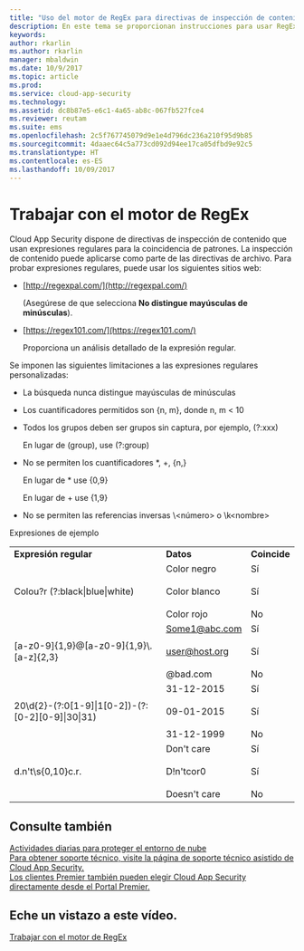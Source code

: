 ```yaml
---
title: "Uso del motor de RegEx para directivas de inspección de contenido | Microsoft Docs"
description: En este tema se proporcionan instrucciones para usar RegEx para la coincidencia de patrones en directivas de Cloud App Security.
keywords: 
author: rkarlin
ms.author: rkarlin
manager: mbaldwin
ms.date: 10/9/2017
ms.topic: article
ms.prod: 
ms.service: cloud-app-security
ms.technology: 
ms.assetid: dc8b87e5-e6c1-4a65-ab8c-067fb527fce4
ms.reviewer: reutam
ms.suite: ems
ms.openlocfilehash: 2c5f767745079d9e1e4d796dc236a210f95d9b85
ms.sourcegitcommit: 4daaec64c5a773cd092d94ee17ca05dfbd9e92c5
ms.translationtype: HT
ms.contentlocale: es-ES
ms.lasthandoff: 10/09/2017
---
```

# <a name="working-with-the-regex-engine"></a>Trabajar con el motor de RegEx
 
Cloud App Security dispone de directivas de inspección de contenido que usan expresiones regulares para la coincidencia de patrones. La inspección de contenido puede aplicarse como parte de las directivas de archivo. Para probar expresiones regulares, puede usar los siguientes sitios web:  
  
-   [http://regexpal.com/](http://regexpal.com/)  
  
     (Asegúrese de que selecciona **No distingue mayúsculas de minúsculas**).  
  
-   [https://regex101.com/](https://regex101.com/)  
  
     Proporciona un análisis detallado de la expresión regular.  
  
Se imponen las siguientes limitaciones a las expresiones regulares personalizadas:  
  
-   La búsqueda nunca distingue mayúsculas de minúsculas  
   
-   Los cuantificadores permitidos son {n, m}, donde n, m < 10  
  
-   Todos los grupos deben ser grupos sin captura, por ejemplo, (?:xxx)  
  
     En lugar de (group), use (?:group)  
  
-   No se permiten los cuantificadores *, +, {n,}  
  
     En lugar de * use {0,9}  
  
     En lugar de + use {1,9}  
  
-   No se permiten las referencias inversas \\<número\> o \k\<nombre>  
  
Expresiones de ejemplo  
  
||||  
|-|-|-|  
|**Expresión regular**|**Datos**|**Coincide**|  
|Colou?r (?:black&#124;blue&#124;white)|Color negro<br /><br /> Color blanco<br /><br /> Color rojo|Sí<br /><br /> Sí<br /><br /> No|  
|[a-z0-9]{1,9}@[a-z0-9]{1,9}\\.[a-z]{2,3}|Some1@abc.com<br /><br /> user@host.org<br /><br /> @bad.com|Sí<br /><br /> Sí<br /><br /> No|  
|20\d{2}-(?:0[1-9]&#124;1[0-2])-(?:[0-2][0-9]&#124;30&#124;31)|31-12-2015<br /><br /> 09-01-2015<br /><br /> 31-12-1999|Sí<br /><br /> Sí<br /><br /> No|  
|d.n't\s{0,10}c.r.|Don't care<br /><br /> D!n'tcor0<br /><br /> Doesn't care|Sí<br /><br /> Sí<br /><br /> No|  
 

## <a name="see-also"></a>Consulte también  
[Actividades diarias para proteger el entorno de nube](daily-activities-to-protect-your-cloud-environment.md)   
[Para obtener soporte técnico, visite la página de soporte técnico asistido de Cloud App Security.](http://support.microsoft.com/oas/default.aspx?prid=16031)   
[Los clientes Premier también pueden elegir Cloud App Security directamente desde el Portal Premier.](https://premier.microsoft.com/)  
  

## <a name="check-out-this-video"></a>Eche un vistazo a este vídeo.
[Trabajar con el motor de RegEx](https://channel9.msdn.com/Shows/Microsoft-Security/Microsoft-Cloud-App-Security-Working-with-the-Regex-Engine)    
